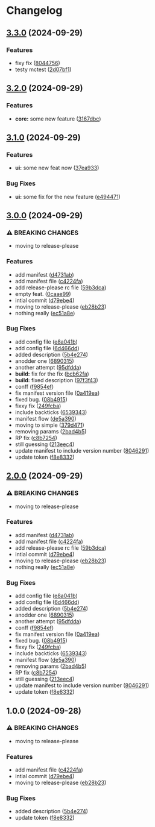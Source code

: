 # Changelog

## [3.3.0](https://github.com/GuacOn/release-please-playground/compare/v3.2.0...v3.3.0) (2024-09-29)


### Features

* fixy fix ([8044756](https://github.com/GuacOn/release-please-playground/commit/8044756581f5dc26a56085252d2473812e441d0b))
* testy mctest ([2d07bf1](https://github.com/GuacOn/release-please-playground/commit/2d07bf1794cd3e4e3826d2026ae0605e7180298f))

## [3.2.0](https://github.com/GuacOn/release-please-playground/compare/v3.1.0...v3.2.0) (2024-09-29)


### Features

* **core:** some new feature ([3167dbc](https://github.com/GuacOn/release-please-playground/commit/3167dbc37f0338927aaae61349cde5eb0fdd0ea9))

## [3.1.0](https://github.com/GuacOn/semantic-version-test/compare/v3.0.0...v3.1.0) (2024-09-29)


### Features

* **ui:** some new feat now ([37ea933](https://github.com/GuacOn/semantic-version-test/commit/37ea93349e39bc933a567ffe161b11738bf4c4a5))


### Bug Fixes

* **ui:** some fix for the new feature ([e494471](https://github.com/GuacOn/semantic-version-test/commit/e49447157b39b60dd0c88e87a1803cb851188d5b))

## [3.0.0](https://github.com/GuacOn/semantic-version-test/compare/v2.0.0...v3.0.0) (2024-09-29)


### ⚠ BREAKING CHANGES

* moving to release-please

### Features

* add manifest ([d4731ab](https://github.com/GuacOn/semantic-version-test/commit/d4731abd935ecdf061099e5042149869ad6987db))
* add manifest file ([c4224fa](https://github.com/GuacOn/semantic-version-test/commit/c4224fafb97d4d1a27e81e90a6fa33e41d7d7542))
* add release-please rc file ([59b3dca](https://github.com/GuacOn/semantic-version-test/commit/59b3dca55d81a3b022068a6fcb514cc7db505e98))
* empty feat. ([0caae99](https://github.com/GuacOn/semantic-version-test/commit/0caae99d8b55e81e4501c02316597a32cdc5ba57))
* intial commit ([d79ebe4](https://github.com/GuacOn/semantic-version-test/commit/d79ebe47d48ae90eca670ab9db0432e90e66cca4))
* moving to release-please ([eb28b23](https://github.com/GuacOn/semantic-version-test/commit/eb28b2335a0f49e823076863a6548da1130ba18b))
* nothing really ([ec51a8e](https://github.com/GuacOn/semantic-version-test/commit/ec51a8e5a281074603d139cb3cf44e6b8265ba12))


### Bug Fixes

* add config file ([e8a041b](https://github.com/GuacOn/semantic-version-test/commit/e8a041bef23d860dd5af3a64fe19029cad858bf6))
* add config file ([6d466dd](https://github.com/GuacOn/semantic-version-test/commit/6d466dd082592fe99752285abf056f0267fd0426))
* added description ([5b4e274](https://github.com/GuacOn/semantic-version-test/commit/5b4e274ab049fb0220a4620292a0e81795788955))
* anodder one ([6890315](https://github.com/GuacOn/semantic-version-test/commit/6890315bb91993f16ca031cb50e76af85365c8e9))
* another attempt ([95dfdda](https://github.com/GuacOn/semantic-version-test/commit/95dfdda938025bffb3713851d7aafc4d275c391d))
* **build:** fix for the fix ([bcb62fa](https://github.com/GuacOn/semantic-version-test/commit/bcb62fa5bcd08e5562aecb7ef7a927c3f7e78aeb))
* **build:** fixed description ([97f3f43](https://github.com/GuacOn/semantic-version-test/commit/97f3f438557943dc3cae4b04a571ff75cc54ddd7))
* conff ([f9854ef](https://github.com/GuacOn/semantic-version-test/commit/f9854efc217b07dda4659ef3a4ff71b5424b670a))
* fix manifest version file ([0a419ea](https://github.com/GuacOn/semantic-version-test/commit/0a419ea5dc8a78bec478ee144829f37faccbe7d2))
* fixed bug. ([08b4915](https://github.com/GuacOn/semantic-version-test/commit/08b49151e20aa7a42116f49aa5188a409557c589))
* fixxy fix ([249fcba](https://github.com/GuacOn/semantic-version-test/commit/249fcba9406c27abaffeaf0eb97d1becd649d555))
* include backticks ([6539343](https://github.com/GuacOn/semantic-version-test/commit/65393430b18df996cdfca2e315092c74e893b747))
* manifest flow ([de5a390](https://github.com/GuacOn/semantic-version-test/commit/de5a390e9851dc19f1752db723b8d48e171100f5))
* moving to simple ([379d471](https://github.com/GuacOn/semantic-version-test/commit/379d471e7ad9db96d177affc68dd688662b6f0a2))
* removing params ([2bad4b5](https://github.com/GuacOn/semantic-version-test/commit/2bad4b5b0e5dfed6af91ab040c89a6580f28ec3e))
* RP fix ([c8b7254](https://github.com/GuacOn/semantic-version-test/commit/c8b72540a8cc7c702ed2578bd7eb3188ee17c72a))
* still guessing ([213eec4](https://github.com/GuacOn/semantic-version-test/commit/213eec4c9df5d994a80daf8aaa481bf0f2d0c672))
* update manifest to include version number ([8046291](https://github.com/GuacOn/semantic-version-test/commit/80462917ac9c9d022ed6eb62e52f10425824f550))
* update token ([f8e8332](https://github.com/GuacOn/semantic-version-test/commit/f8e83322163fb82ba9ab374be5fd994d829e78a3))

## [2.0.0](https://github.com/GuacOn/semantic-version-test/compare/monitor-info-grabber-v1.0.0...monitor-info-grabber-v2.0.0) (2024-09-29)


### ⚠ BREAKING CHANGES

* moving to release-please

### Features

* add manifest ([d4731ab](https://github.com/GuacOn/semantic-version-test/commit/d4731abd935ecdf061099e5042149869ad6987db))
* add manifest file ([c4224fa](https://github.com/GuacOn/semantic-version-test/commit/c4224fafb97d4d1a27e81e90a6fa33e41d7d7542))
* add release-please rc file ([59b3dca](https://github.com/GuacOn/semantic-version-test/commit/59b3dca55d81a3b022068a6fcb514cc7db505e98))
* intial commit ([d79ebe4](https://github.com/GuacOn/semantic-version-test/commit/d79ebe47d48ae90eca670ab9db0432e90e66cca4))
* moving to release-please ([eb28b23](https://github.com/GuacOn/semantic-version-test/commit/eb28b2335a0f49e823076863a6548da1130ba18b))
* nothing really ([ec51a8e](https://github.com/GuacOn/semantic-version-test/commit/ec51a8e5a281074603d139cb3cf44e6b8265ba12))


### Bug Fixes

* add config file ([e8a041b](https://github.com/GuacOn/semantic-version-test/commit/e8a041bef23d860dd5af3a64fe19029cad858bf6))
* add config file ([6d466dd](https://github.com/GuacOn/semantic-version-test/commit/6d466dd082592fe99752285abf056f0267fd0426))
* added description ([5b4e274](https://github.com/GuacOn/semantic-version-test/commit/5b4e274ab049fb0220a4620292a0e81795788955))
* anodder one ([6890315](https://github.com/GuacOn/semantic-version-test/commit/6890315bb91993f16ca031cb50e76af85365c8e9))
* another attempt ([95dfdda](https://github.com/GuacOn/semantic-version-test/commit/95dfdda938025bffb3713851d7aafc4d275c391d))
* conff ([f9854ef](https://github.com/GuacOn/semantic-version-test/commit/f9854efc217b07dda4659ef3a4ff71b5424b670a))
* fix manifest version file ([0a419ea](https://github.com/GuacOn/semantic-version-test/commit/0a419ea5dc8a78bec478ee144829f37faccbe7d2))
* fixed bug. ([08b4915](https://github.com/GuacOn/semantic-version-test/commit/08b49151e20aa7a42116f49aa5188a409557c589))
* fixxy fix ([249fcba](https://github.com/GuacOn/semantic-version-test/commit/249fcba9406c27abaffeaf0eb97d1becd649d555))
* include backticks ([6539343](https://github.com/GuacOn/semantic-version-test/commit/65393430b18df996cdfca2e315092c74e893b747))
* manifest flow ([de5a390](https://github.com/GuacOn/semantic-version-test/commit/de5a390e9851dc19f1752db723b8d48e171100f5))
* removing params ([2bad4b5](https://github.com/GuacOn/semantic-version-test/commit/2bad4b5b0e5dfed6af91ab040c89a6580f28ec3e))
* RP fix ([c8b7254](https://github.com/GuacOn/semantic-version-test/commit/c8b72540a8cc7c702ed2578bd7eb3188ee17c72a))
* still guessing ([213eec4](https://github.com/GuacOn/semantic-version-test/commit/213eec4c9df5d994a80daf8aaa481bf0f2d0c672))
* update manifest to include version number ([8046291](https://github.com/GuacOn/semantic-version-test/commit/80462917ac9c9d022ed6eb62e52f10425824f550))
* update token ([f8e8332](https://github.com/GuacOn/semantic-version-test/commit/f8e83322163fb82ba9ab374be5fd994d829e78a3))

## 1.0.0 (2024-09-28)


### ⚠ BREAKING CHANGES

* moving to release-please

### Features

* add manifest file ([c4224fa](https://github.com/GuacOn/semantic-version-test/commit/c4224fafb97d4d1a27e81e90a6fa33e41d7d7542))
* intial commit ([d79ebe4](https://github.com/GuacOn/semantic-version-test/commit/d79ebe47d48ae90eca670ab9db0432e90e66cca4))
* moving to release-please ([eb28b23](https://github.com/GuacOn/semantic-version-test/commit/eb28b2335a0f49e823076863a6548da1130ba18b))


### Bug Fixes

* added description ([5b4e274](https://github.com/GuacOn/semantic-version-test/commit/5b4e274ab049fb0220a4620292a0e81795788955))
* update token ([f8e8332](https://github.com/GuacOn/semantic-version-test/commit/f8e83322163fb82ba9ab374be5fd994d829e78a3))

